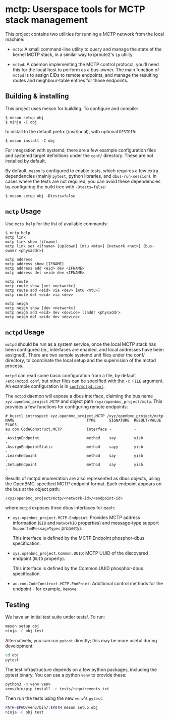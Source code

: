mctp: Userspace tools for MCTP stack management
===============================================

This project contains two utilities for running a MCTP network from the local
machine:

 - `mctp`: A small command-line utility to query and manage the state of the
   kernel MCTP stack, in a similar way to iproute2's `ip` utility.

 - `mctpd`: A daemon implementing the MCTP control protocol; you'll need this
   for the local host to perform as a bus-owner. The main function of `mctpd`
   is to assign EIDs to remote endpoints, and manage the resulting routes and
   neighbour-table entries for those endpoints.

Building & installing
---------------------

This project uses meson for building. To configure and compile:

    $ meson setup obj
    $ ninja -C obj

to install to the default prefix (/usr/local), with optional `DESTDIR`:

    $ meson install -C obj

For integration with systemd, there are a few example configuration files and
systemd target definitions under the `conf/` directory. These are not installed
by default.

By default, `meson` is configured to enable tests, which requires a few extra
dependencies (mainly `pytest`, python libraries, and `dbus-run-session`). In
cases where the tests are not required, you can avoid these dependencies by
configuring the build tree with `-Dtests=false`:

    $ meson setup obj -Dtests=false

`mctp` Usage
-------------

Use `mctp help` for the list of available commands:

    $ mctp help
    mctp link
    mctp link show [ifname]
    mctp link set <ifname> [up|down] [mtu <mtu>] [network <net>] [bus-owner <physaddr>]

    mctp address
    mctp address show [IFNAME]
    mctp address add <eid> dev <IFNAME>
    mctp address del <eid> dev <IFNAME>

    mctp route
    mctp route show [net <network>]
    mctp route add <eid> via <dev> [mtu <mtu>]
    mctp route del <eid> via <dev>

    mctp neigh
    mctp neigh show [dev <network>]
    mctp neigh add <eid> dev <device> lladdr <physaddr>
    mctp neigh del <eid> dev <device>

`mctpd` Usage
-------------

`mctpd` should be run as a system service, once the local MCTP stack has been
configured (ie., interfaces are enabled, and local addresses have been
assigned). There are two sample systemd unit files under the conf/ directory, to
coordinate the local setup and the supervision of the mctpd process.

`mctpd` can read some basic configuration from a file, by default
`/etc/mctpd.conf`, but other files can be specified with the `-c FILE` argument.
An example configuration is in [`conf/mctpd.conf`](conf/mctpd.conf).

The `mctpd` daemon will expose a dbus interface, claiming the bus name
`xyz.openbmc_project.MCTP` and object path `/xyz/openbmc_project/mctp`. This
provides a few functions for configuring remote endpoints:

    # busctl introspect xyz.openbmc_project.MCTP /xyz/openbmc_project/mctp
    NAME                                TYPE      SIGNATURE  RESULT/VALUE  FLAGS
    au.com.CodeConstruct.MCTP           interface -          -             -
    .AssignEndpoint                     method    say        yisb          -
    .AssignEndpointStatic               method    sayy       yisb          -
    .LearnEndpoint                      method    say        yisb          -
    .SetupEndpoint                      method    say        yisb          -

Results of mctpd enumeration are also represented as dbus objects, using the
OpenBMC-specified MCTP endpoint format. Each endpoint appears on the bus at the
object path:

    /xyz/openbmc_project/mctp/<network-id>/<endpoint-id>

where `mctpd` exposes three dbus interfaces for each:

 - `xyz.openbmc_project.MCTP.Endpoint`: Provides MCTP address information
   (`EID` and `NetworkID` properties) and message-type support
   `SupportedMessageTypes` property).

   This interface is defined by the MCTP.Endpoint phosphor-dbus specification.

 - `xyz.openbmc_project.Common.UUID`: MCTP UUID of the discovered endpoint
   (`UUID` property).

   This interface is defined by the Common.UUID phosphor-dbus specification.

 - `au.com.CodeConstruct.MCTP.EndPoint`: Additional control methods for the
   endpoint - for example, `Remove`

Testing
-------

We have an initial test suite under tests/. To run:

```sh
meson setup obj
ninja -C obj test
```

Alternatively, you can run `pytest` directly; this may be more useful
during development:

```sh
cd obj
pytest
```

The test infrastructure depends on a few python packages, including the pytest
binary. You can use a python `venv` to provide these:

```sh
python3 -m venv venv
venv/bin/pip install -r tests/requirements.txt
```

Then run the tests using the new `venv`'s `pytest`:

```sh
PATH=$PWD/venv/bin/:$PATH meson setup obj
ninja -C obj test
```
